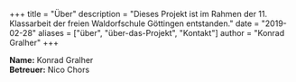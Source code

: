 +++
title = "Über"
description = "Dieses Projekt ist im Rahmen der 11. Klassarbeit der freien Waldorfschule Göttingen entstanden."
date = "2019-02-28"
aliases = ["über", "über-das-Projekt", "Kontakt"]
author = "Konrad Gralher"
+++

**Name:** Konrad Gralher \
**Betreuer:** Nico Chors 
